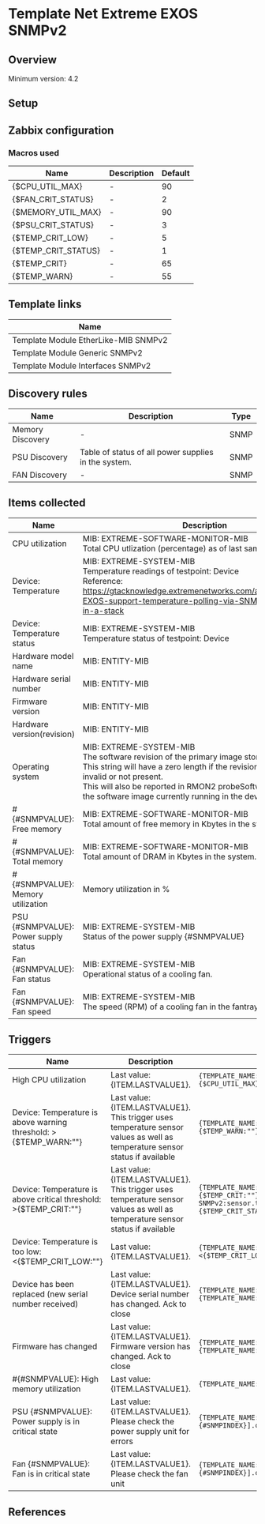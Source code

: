 
# Template Net Extreme EXOS SNMPv2

## Overview

Minimum version: 4.2  

## Setup


## Zabbix configuration


### Macros used

|Name|Description|Default|
|----|-----------|-------|
|{$CPU_UTIL_MAX}|-|90|
|{$FAN_CRIT_STATUS}|-|2|
|{$MEMORY_UTIL_MAX}|-|90|
|{$PSU_CRIT_STATUS}|-|3|
|{$TEMP_CRIT_LOW}|-|5|
|{$TEMP_CRIT_STATUS}|-|1|
|{$TEMP_CRIT}|-|65|
|{$TEMP_WARN}|-|55|

## Template links

|Name|
|----|
|Template Module EtherLike-MIB SNMPv2|
|Template Module Generic SNMPv2|
|Template Module Interfaces SNMPv2|

## Discovery rules

|Name|Description|Type|
|----|-----------|----|
|Memory Discovery|-|SNMP|
|PSU Discovery|Table of status of all power supplies in the system.|SNMP|
|FAN Discovery|-|SNMP|

## Items collected

|Name|Description|Type|
|----|-----------|----|
|CPU utilization|MIB: EXTREME-SOFTWARE-MONITOR-MIB</br>Total CPU utlization (percentage) as of last sampling.|SNMP|
|Device: Temperature|MIB: EXTREME-SYSTEM-MIB</br>Temperature readings of testpoint: Device</br>Reference: https://gtacknowledge.extremenetworks.com/articles/Q_A/Does-EXOS-support-temperature-polling-via-SNMP-on-all-nodes-in-a-stack|SNMP|
|Device: Temperature status|MIB: EXTREME-SYSTEM-MIB</br>Temperature status of testpoint: Device|SNMP|
|Hardware model name|MIB: ENTITY-MIB</br>|SNMP|
|Hardware serial number|MIB: ENTITY-MIB</br>|SNMP|
|Firmware version|MIB: ENTITY-MIB</br>|SNMP|
|Hardware version(revision)|MIB: ENTITY-MIB</br>|SNMP|
|Operating system|MIB: EXTREME-SYSTEM-MIB</br>The software revision of the primary image stored in this device.</br>This string will have a zero length if the revision is unknown, invalid or not present.</br>This will also be reported in RMON2 probeSoftwareRev if this is the software image currently running in the device.</br>|SNMP|
|#{#SNMPVALUE}: Free memory|MIB: EXTREME-SOFTWARE-MONITOR-MIB</br>Total amount of free memory in Kbytes in the system.|SNMP|
|#{#SNMPVALUE}: Total memory|MIB: EXTREME-SOFTWARE-MONITOR-MIB</br>Total amount of DRAM in Kbytes in the system.|SNMP|
|#{#SNMPVALUE}: Memory utilization|Memory utilization in %|CALCULATED|
|PSU {#SNMPVALUE}: Power supply status|MIB: EXTREME-SYSTEM-MIB</br>Status of the power supply {#SNMPVALUE}|SNMP|
|Fan {#SNMPVALUE}: Fan status|MIB: EXTREME-SYSTEM-MIB</br>Operational status of a cooling fan.|SNMP|
|Fan {#SNMPVALUE}: Fan speed|MIB: EXTREME-SYSTEM-MIB</br>The speed (RPM) of a cooling fan in the fantray {#SNMPVALUE}|SNMP|


## Triggers

|Name|Description|Expression|
|----|-----------|----|
|High CPU utilization|Last value: {ITEM.LASTVALUE1}.|`{TEMPLATE_NAME:system.cpu.util[extremeCpuMonitorTotalUtilization.0].avg(5m)}>{$CPU_UTIL_MAX}`|
|Device: Temperature is above warning threshold: >{$TEMP_WARN:""}|Last value: {ITEM.LASTVALUE1}.</br>This trigger uses temperature sensor values as well as temperature sensor status if available|`{TEMPLATE_NAME:sensor.temp.value[extremeCurrentTemperature.0].avg(5m)}>{$TEMP_WARN:""}`|
|Device: Temperature is above critical threshold: >{$TEMP_CRIT:""}|Last value: {ITEM.LASTVALUE1}.</br>This trigger uses temperature sensor values as well as temperature sensor status if available|`{TEMPLATE_NAME:sensor.temp.value[extremeCurrentTemperature.0].avg(5m)}>{$TEMP_CRIT:""} or {Template Net Extreme EXOS SNMPv2:sensor.temp.status[extremeOverTemperatureAlarm.0].last(0)}={$TEMP_CRIT_STATUS}`|
|Device: Temperature is too low: <{$TEMP_CRIT_LOW:""}|Last value: {ITEM.LASTVALUE1}.|`{TEMPLATE_NAME:sensor.temp.value[extremeCurrentTemperature.0].avg(5m)}<{$TEMP_CRIT_LOW:""}`|
|Device has been replaced (new serial number received)|Last value: {ITEM.LASTVALUE1}.</br>Device serial number has changed. Ack to close|`{TEMPLATE_NAME:system.hw.serialnumber.diff()}=1 and {TEMPLATE_NAME:system.hw.serialnumber.strlen()}>0`|
|Firmware has changed|Last value: {ITEM.LASTVALUE1}.</br>Firmware version has changed. Ack to close|`{TEMPLATE_NAME:system.hw.firmware.diff()}=1 and {TEMPLATE_NAME:system.hw.firmware.strlen()}>0`|
|#{#SNMPVALUE}: High memory utilization|Last value: {ITEM.LASTVALUE1}.|`{TEMPLATE_NAME:vm.memory.pused[{#SNMPVALUE}].avg(5m)}>{$MEMORY_UTIL_MAX}`|
|PSU {#SNMPVALUE}: Power supply is in critical state|Last value: {ITEM.LASTVALUE1}.</br>Please check the power supply unit for errors|`{TEMPLATE_NAME:sensor.psu.status[extremePowerSupplyStatus.{#SNMPINDEX}].count(#1,{$PSU_CRIT_STATUS},eq)}=1`|
|Fan {#SNMPVALUE}: Fan is in critical state|Last value: {ITEM.LASTVALUE1}.</br>Please check the fan unit|`{TEMPLATE_NAME:sensor.fan.status[extremeFanOperational.{#SNMPINDEX}].count(#1,{$FAN_CRIT_STATUS},eq)}=1`|

## References

